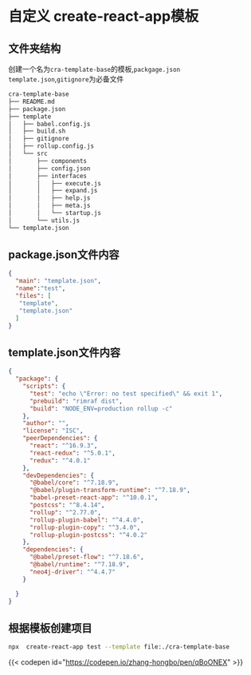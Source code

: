 # 自定义 create-react-app模板


## 文件夹结构

创建一个名为`cra-template-base`的模板,`packgage.json` `template.json`,`gitignore`为必备文件

```bash
cra-template-base
├── README.md
├── package.json
├── template
│   ├── babel.config.js
│   ├── build.sh
│   ├── gitignore
│   ├── rollup.config.js
│   └── src
│       ├── components
│       ├── config.json
│       ├── interfaces
│       │   ├── execute.js
│       │   ├── expand.js
│       │   ├── help.js
│       │   ├── meta.js
│       │   └── startup.js
│       └── utils.js
└── template.json

```

## package.json文件内容

```json
{
  "main": "template.json",
  "name":"test",
  "files": [
   "template",
   "template.json"
  ]
}
```

## template.json文件内容

```json
{
  "package": {
    "scripts": {
      "test": "echo \"Error: no test specified\" && exit 1",
      "prebuild": "rimraf dist",
      "build": "NODE_ENV=production rollup -c"
    },
    "author": "",
    "license": "ISC",
    "peerDependencies": {
      "react": "^16.9.3",
      "react-redux": "^5.0.1",
      "redux": "^4.0.1"
    },
    "devDependencies": {
      "@babel/core": "^7.18.9",
      "@babel/plugin-transform-runtime": "^7.18.9",
      "babel-preset-react-app": "^10.0.1",
      "postcss": "^8.4.14",
      "rollup": "^2.77.0",
      "rollup-plugin-babel": "^4.4.0",
      "rollup-plugin-copy": "^3.4.0",
      "rollup-plugin-postcss": "^4.0.2"
    },
    "dependencies": {
      "@babel/preset-flow": "^7.18.6",
      "@babel/runtime": "^7.18.9",
      "neo4j-driver": "^4.4.7"
    }

  }
}
```

## 根据模板创建项目

```bash
npx  create-react-app test --template file:./cra-template-base
```

{{< codepen id="https://codepen.io/zhang-hongbo/pen/qBoONEX" >}}
